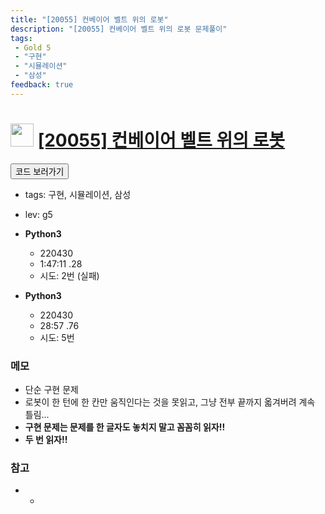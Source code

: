 ```yaml
---
title: "[20055] 컨베이어 벨트 위의 로봇"
description: "[20055] 컨베이어 벨트 위의 로봇 문제풀이"
tags: 
 - Gold 5
 - "구현"
 - "시뮬레이션"
 - "삼성"
feedback: true
---
```

<h1><img src="https://doky.space/assets/icpclev/g5.svg" height="37px"> <a href="http://icpc.me/20055" target="_blank">[20055] 컨베이어 벨트 위의 로봇</a></h1>

<a href="https://github.com/DokySp/acmicpc-practice/tree/master/20055"><button class="btn btn-info">코드 보러가기</button></a>

- tags: 구현, 시뮬레이션, 삼성
- lev: g5

- **Python3**
  - 220430
  - 1:47:11 .28
  - 시도: 2번 (실패)

- **Python3**
  - 220430
  - 28:57 .76
  - 시도: 5번

### 메모
 - 단순 구현 문제
 - 로봇이 한 턴에 한 칸만 움직인다는 것을 못읽고, 그냥 전부 끝까지 옯겨버려 계속 틀림...
 - **구현 문제는 문제를 한 글자도 놓치지 말고 꼼꼼히 읽자!!**
 - **두 번 읽자!!**

### 참고
 - -
